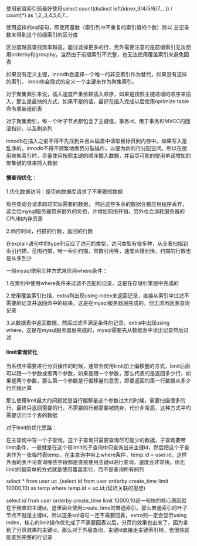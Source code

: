 使用前缀索引前最好使用select count(distinct left(idnex,3/4/5/6/7....)) / count(*) as 1,2,,3,4,5,6,7...

使用这样的sql语句，即使用基数（索引列中不重复的索引值的个数）除以 总记录数来得到这个前缀索引的区分度

区分度越高查找效率越高，能过滤掉更多的行，另外需要注意的是前缀索引无法使用orderby和groupby，当然由于前缀索引不完整，也无法使用覆盖索引来避免回表

如果没有定义主键，innodb会选择一个唯一的非空索引作为替代，如果没有这样的索引， innodb会隐式的定义一个主键来作为聚集索引。

对于聚集索引来说，插入速度严重依赖插入顺序，如果是按照主键递增的顺序来插入，那么是最快的方式，如果不是的话，最好在插入完成以后使用optimize table命令重新组织表

对于聚集索引，每一个叶子节点都包含了主键值，事务id，用于事务和MVCC的回滚指针，以及剩余列

innodb在插入之前不得不先找到并且从磁盘中读取目标页到内存中。如果写入是乱序的，innodb不得不频繁地做页分裂操作，以便为新的行分配空间。所以在使用聚集索引时，尽量使用按照主键的顺序插入数据，并且尽可能的使用单调增加的聚集键的值来插入数据

#### 慢查询优化：

1.优化数据访问：是否向数据库请求了不需要的数据

有些查询会请求超过实际需要的数据， 然后这些多余的数据会被应用程序丢弃，这会给mysql服务器带来额外的负担，并增加网络开销，另外也会消耗服务器的CPU和内存资源

2.响应时间，扫描的行数，返回的行数

在explain语句中的type列反应了访问的类型，访问类型有很多种，从全表扫描到索引扫描，范围扫描，唯一索引扫描，常数引用等，速度从慢到快，扫描的行数也是从多到少

一般mysql使用三种方式来应用where条件：

1.在索引中使用where条件来过滤不匹配的记录，这是在存储引擎层中完成的 

2.使用覆盖索引扫描，extra列出现using index来返回记录，直接从索引中过滤不需要的记录并返回命中的结果，这是在mysql服务器层完成的，但无须再回表查询记录

3.从数据表中返回数据，然后过滤不满足条件的记录，extra中出现using where，这是在mysql服务器层完成的，mysql需要先从数据表中读出记录然后过滤

#### limit查询优化

当系统中需要进行分页操作的时候，通常会使用limit加上偏移量的方式，limit后面可以跟一个参数或者两个参数，如果是跟一个参数，那么代表的是返回多少行，如果是两个参数，那么第一个参数是行偏移量的意思，即要返回的第一行数据从多少行开始计算

那么使用limit最大的问题就是当行偏移量这个参数过大的时候，需要扫描很多的行，最终只返回需要的行，不需要的行都需要被抛弃，代价非常高，这种方式平均需要访问半个表的数据

对于limit的优化思路：

在主查询中写一个子查询，这个子查询只需要查询尽可能少的数据，子查询要带limit条件，一般就是在这个带limit的子查询中只查询出来主键id，然后把这个子查询作为一张临时表temp，在主查询中带上where条件，temp.id = user.id，这样外面的表不论查询哪些字段都是直接使用主键id进行查询，速度会非常快。优化limit的最简单的方式就是使用覆盖索引，而不是查询所有的列

select * from user uc ,(select id from user orderby create_time limit 10000,10) as temp where temp.id  = uc.id;(延迟关联的思想)

select id from user orderby create_time limit 10000,10这一句快的核心原因就在于我查的主键id，这里面会使用create_time的普通索引，那么普通索引的叶子节点不就是主键id，所以这条sql语句一定不需要回表，extra列一定会显示using index，核心的limit操作优化成了不需要回表以后，分页的效果也出来了，因为拿到了分页效果的主键id。那么对于外层查询，主键id直接走主键索引树，也很快就能查到完整的行记录